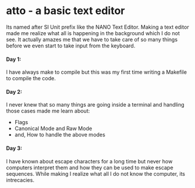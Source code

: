 # atto - a basic text editor
Its named after SI Unit prefix like the NANO Text Editor.
Making a text editor made me realize what all is happening in the background which I do not see.
It actually amazes me that we have to take care of so many things before we even start to take input from the keyboard.

#### Day 1: 
I have always make to compile but this was my first time writing a Makefile to compile the code.

#### Day 2:
I never knew that so many things are going inside a terminal and handling those cases made me learn about:
- Flags
- Canonical Mode and Raw Mode
- and, How to handle the above modes 

#### Day 3:
I have known about escape characters for a long time but never how computers interpret them and how they can be used to make escape sequences. While making I realize what all I do not know the computer, its intrecacies.
